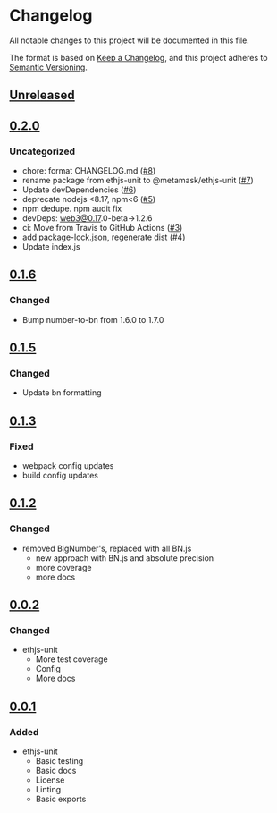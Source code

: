 # Changelog
All notable changes to this project will be documented in this file.

The format is based on [Keep a Changelog](https://keepachangelog.com/en/1.0.0/),
and this project adheres to [Semantic Versioning](https://semver.org/spec/v2.0.0.html).

## [Unreleased]

## [0.2.0]
### Uncategorized
- chore: format CHANGELOG.md ([#8](https://github.com/MetaMask/ethjs-unit/pull/8))
- rename package from ethjs-unit to @metamask/ethjs-unit ([#7](https://github.com/MetaMask/ethjs-unit/pull/7))
- Update devDependencies ([#6](https://github.com/MetaMask/ethjs-unit/pull/6))
- deprecate nodejs <8.17, npm<6 ([#5](https://github.com/MetaMask/ethjs-unit/pull/5))
- npm dedupe. npm audit fix
- devDeps: web3@0.17.0-beta->1.2.6
- ci: Move from Travis to GitHub Actions ([#3](https://github.com/MetaMask/ethjs-unit/pull/3))
- add package-lock.json, regenerate dist ([#4](https://github.com/MetaMask/ethjs-unit/pull/4))
- Update index.js

## [0.1.6]
### Changed
- Bump number-to-bn from 1.6.0 to 1.7.0

## [0.1.5]
### Changed
- Update bn formatting

## [0.1.3]
### Fixed
- webpack config updates
- build config updates

## [0.1.2]
### Changed
- removed BigNumber's, replaced with all BN.js
  - new approach with BN.js and absolute precision
  - more coverage
  - more docs

## [0.0.2]
### Changed
- ethjs-unit
  - More test coverage
  - Config
  - More docs

## [0.0.1]
### Added
- ethjs-unit
  - Basic testing
  - Basic docs
  - License
  - Linting
  - Basic exports

[Unreleased]: https://github.com/MetaMask/ethjs-unit/compare/v0.2.0...HEAD
[0.2.0]: https://github.com/MetaMask/ethjs-unit/compare/v0.1.6...v0.2.0
[0.1.6]: https://github.com/MetaMask/ethjs-unit/compare/v0.1.5...v0.1.6
[0.1.5]: https://github.com/MetaMask/ethjs-unit/compare/v0.1.3...v0.1.5
[0.1.3]: https://github.com/MetaMask/ethjs-unit/compare/v0.1.2...v0.1.3
[0.1.2]: https://github.com/MetaMask/ethjs-unit/compare/v0.0.2...v0.1.2
[0.0.2]: https://github.com/MetaMask/ethjs-unit/compare/v0.0.1...v0.0.2
[0.0.1]: https://github.com/MetaMask/ethjs-unit/releases/tag/v0.0.1
